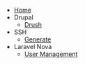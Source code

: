 <!-- docs/_sidebar.md -->

* [Home](/)
* Drupal
    * [Drush](drupal.md)
* SSH
    * [Generate](drupal.md)
* Laravel Nova
    * [User Management](drupal.md)